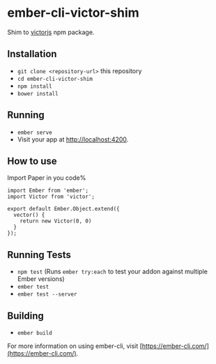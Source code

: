 # ember-cli-victor-shim

Shim to [victorjs](victorjs.org) npm package.

## Installation

* `git clone <repository-url>` this repository
* `cd ember-cli-victor-shim`
* `npm install`
* `bower install`

## Running

* `ember serve`
* Visit your app at [http://localhost:4200](http://localhost:4200).

## How to use

Import Paper in you code%

```es6
import Ember from 'ember';
import Victor from 'victor';

export default Ember.Object.extend({
  vector() {
    return new Victor(0, 0)
  }
});
```

## Running Tests

* `npm test` (Runs `ember try:each` to test your addon against multiple Ember versions)
* `ember test`
* `ember test --server`

## Building

* `ember build`

For more information on using ember-cli, visit [https://ember-cli.com/](https://ember-cli.com/).
